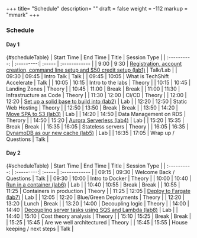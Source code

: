 +++
title= "Schedule"
description= ""
draft = false
weight = -112
markup = "mmark"
+++

### Schedule

#### Day 1

{#scheduleTable}
| Start Time | End Time | Title | Session Type |
| :----------: | :---------:| :----- | :------------ |
| 9:00 | 9:30 | <a href="/page/lab1/" id="#scheduleTable">Registration, account creation, command line setup and $50 credit setup (lab1)</a> | Talk/Lab |
| 09:30 | 09:45	 | Intro Talk | Talk | 
| 09:45 | 10:05	 | What is TechShift Accelerate | Talk |
| 10:05 | 10:15	 | Intro to the labs | Theory |
| 10:15 | 10:45 | 	Landing Zones	 | Theory |
| 10:45 | 11:00 | Break | Break |
| 11:00 | 11:30 | Infrastructure as Code | Theory |
| 11:30 | 12:00 | CI/CD | Theory |
| 12:00 | 12:20	 | <a href="/page/lab2/">Set up a solid base to build into (lab2)</a> | Lab |
| 12:20 | 12:50 | Static Web Hosting	 | Theory |
| 12:50 | 13:50	 | Break | Break |
| 13:50 | 14:20	 | <a href="/page/lab3/" >Move SPA to S3 (lab3)</a> | Lab |
| 14:20 | 14:50 |	Data Management on RDS | Therory |
| 14:50 | 15:20	 | <a href="/page/lab4/">Aurora Serverless (lab4)</a> | Lab |
| 15:20 | 15:35	 | Break | Break |
| 15:35 | 16:05	 | Stateless servers | Theory |
| 16:05 | 16:35 | <a href="/page/lab5/">DynamoDB as our new cache (lab5)</a> | Lab |
| 16:35 | 17:05 | Wrap up / Questions	| Talk |


#### Day 2

{#scheduleTable}
| Start Time | End Time | Title | Session Type |
| :----------: | :---------:| :----- | :------------ |
| 09:15 | 09:30 | Welcome Back / Questions | Talk |
| 09:30 | 10:00 | Intro to Docker | Theory |
| 10:00 | 10:40 | <a href="/page/lab6/">Run in a container (lab6)</a> | Lab |
| 10:40 | 10:55 | Break	 | Break |
| 10:55 | 11:25 | Containers in production | Theory |
| 11:25 | 12:05 | <a href="/page/lab7/">Deploy to Fargate (lab7)</a> | Lab |
| 12:05 | 12:20 | Blue/Green Deployments | Theory |
| 12:20 | 13:20 | Lunch	 | Break |
| 13:20 | 14:00 | Decoupling logic | Theory |
| 14:00 | 14:40 | <a href="/page/lab8/">Decoupling server tasks using SQS and Lambda (lab8)</a> | Lab |
| 14:40 | 15:10 | Cost theory analysis | Theory |
| 15:10 | 15:25 | Break | 	Break |
| 15:25 | 15:45 | Are we well architectured | Theory |
| 15:45 | 15:55 | House keeping / next steps | Talk |
